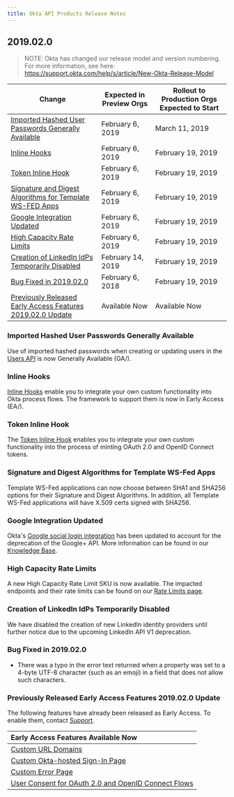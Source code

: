 ```yaml
---
title: Okta API Products Release Notes
---
```


## 2019.02.0

> NOTE: Okta has changed our release model and version numbering. For more information, see here: <https://support.okta.com/help/s/article/New-Okta-Release-Model>

| Change                                                                                                                  | Expected in Preview Orgs | Rollout to Production Orgs Expected to Start |
| ----------------------------------------------------------------------------------------------------------------------- | ------------------------ | -------------------------------------------- |
| [Imported Hashed User Passwords Generally Available](#imported-hashed-user-passwords-generally-available)               | February 6, 2019         | March 11, 2019                               |
| [Inline Hooks](#inline-hooks)                                                                                           | February 6, 2019         | February 19, 2019                            |
| [Token Inline Hook](#token-inline-hook)                                                                                 | February 6, 2019         | February 19, 2019                            |
| [Signature and Digest Algorithms for Template WS-FED Apps](#signature-and-digest-algorithms-for-template-ws-fed-apps)   | February 6, 2019         | February 19, 2019                            |
| [Google Integration Updated](#google-integration-updated)                                                               | February 6, 2019         | February 19, 2019                            |
| [High Capacity Rate Limits](#high-capacity-rate-limits)                                                                 | February 6, 2019         | February 19, 2019                            |
| [Creation of LinkedIn IdPs Temporarily Disabled](#creation-of-linkedin-idps-temporarily-disabled)                       | February 14, 2019        | February 19, 2019                            |
| [Bug Fixed in 2019.02.0](#bug-fixed-in-2019-02-0)                                                                         | February 6, 2018         | February 19, 2019                            |
| [Previously Released Early Access Features 2019.02.0 Update](#previously-released-early-access-features-2019-02-0-update) | Available Now            | Available Now                                |

### Imported Hashed User Passwords Generally Available

Use of imported hashed passwords when creating or updating users in the [Users API](/docs/api/resources/users) is now Generally Available (GA/). <!--OKTA-205592-->

### Inline Hooks

[Inline Hooks](/docs/concepts/inline_hooks/) enable you to integrate your own custom functionality into Okta process flows. The framework to support them is now in Early Access (EA/). <!--OKTA-205011-->

### Token Inline Hook

The [Token Inline Hook](/use_cases/inline_hooks/token-hook/token-hook/) enables you to integrate your own custom functionality into the process of minting OAuth 2.0 and OpenID Connect tokens. <!--OKTA-206634-->

### Signature and Digest Algorithms for Template WS-Fed Apps

Template WS-Fed applications can now choose between SHA1 and SHA256 options for their Signature and Digest Algorithms. In addition, all Template WS-Fed applications will have X.509 certs signed with SHA256. <!--OKTA-202447-->

### Google Integration Updated

Okta's [Google social login integration](/authentication-guide/social-login/google) has been updated to account for the deprecation of the Google+ API. More information can be found in our [Knowledge Base](https://support.okta.com/help/Documentation/Knowledge_Article/Google-API-Deprecation-and-Okta/).

### High Capacity Rate Limits

A new High Capacity Rate Limit SKU is now available.  The impacted endpoints and their rate limits can be found on our [Rate Limits page](/docs/reference/rate-limits/). <!--OKTA-203819-->

### Creation of LinkedIn IdPs Temporarily Disabled

We have disabled the creation of new LinkedIn identity providers until further notice due to the upcoming LinkedIn API V1 deprecation.

### Bug Fixed in 2019.02.0

* There was a typo in the error text returned when a property was set to a 4-byte UTF-8 character (such as an emoji) in a field that does not allow such characters. <!--OKTA-145565-->

### Previously Released Early Access Features 2019.02.0 Update

The following features have already been released as Early Access. To enable them, contact [Support](https://support.okta.com/help/open_case).

| Early Access Features Available Now
| :------------------------------------------------- |
| [Custom URL Domains](#custom-url-domains-are-in-early-access)|
| [Custom Okta-hosted Sign-In Page](#custom-okta-hosted-sign-in-page-is-in-early-access)|
| [Custom Error Page](#custom-error-page-is-in-early-access)|
| [User Consent for OAuth 2.0 and OpenID Connect Flows](#user-consent-for-oauth-20-and-openid-connect-flows-in-early-availability-ea) |
